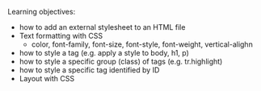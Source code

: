 Learning objectives:
- how to add an external stylesheet to an HTML file
- Text formatting with CSS
  - color, font-family, font-size, font-style, font-weight, vertical-alighn
- how to style a tag (e.g. apply a style to body, h1, p)
- how to style a specific group (class) of tags (e.g. tr.highlight)
- how to style a specific tag identified by ID
- Layout with CSS
